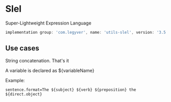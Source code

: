 # Slel
Super-Lightweight Expression Language

```groovy
implementation group: 'com.legyver', name: 'utils-slel', version: '3.5.0'
```

## Use cases
String concatenation.  That's it

A variable is declared as ${variableName}

Example:
```properties
sentence.format=The ${subject} ${verb} ${preposition} the ${direct.object}
```